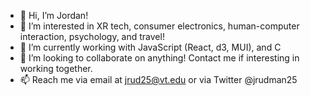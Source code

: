 - 👋 Hi, I’m Jordan!
- 👀 I’m interested in XR tech, consumer electronics, human-computer interaction, psychology, and travel!
- 🌱 I’m currently working with JavaScript (React, d3, MUI), and C
- 💞️ I’m looking to collaborate on anything! Contact me if interesting in working together.
- 📫 Reach me via email at jrud25@vt.edu or via Twitter @jrudman25

<!---
jrudman25/jrudman25 is a ✨ special ✨ repository because its `README.md` (this file) appears on your GitHub profile.
You can click the Preview link to take a look at your changes.
--->

